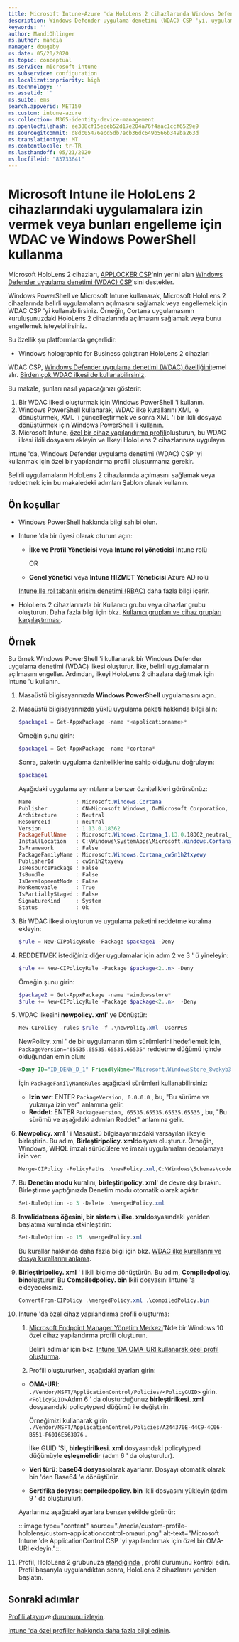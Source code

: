 ```yaml
---
title: Microsoft Intune-Azure 'da HoloLens 2 cihazlarında Windows Defender uygulama denetimini kullanma | Microsoft Docs
description: Windows Defender uygulama denetimi (WDAC) CSP 'yi, uygulamaların Microsoft Intune 'te HoloLens 2 cihazlarında açılmasını izin verecek veya engelleyecek şekilde yapılandırın. PowerShell ve özel bir yapılandırma profili kullanın.
keywords: ''
author: MandiOhlinger
ms.author: mandia
manager: dougeby
ms.date: 05/20/2020
ms.topic: conceptual
ms.service: microsoft-intune
ms.subservice: configuration
ms.localizationpriority: high
ms.technology: ''
ms.assetid: ''
ms.suite: ems
search.appverid: MET150
ms.custom: intune-azure
ms.collection: M365-identity-device-management
ms.openlocfilehash: ee388cf15eceb52d17e204a76f4aac1ccf6529e9
ms.sourcegitcommit: d8dc05476ecd5db7ecb36dc649b566b349ba263d
ms.translationtype: MT
ms.contentlocale: tr-TR
ms.lasthandoff: 05/21/2020
ms.locfileid: "83733641"
---
```

# <a name="use-wdac-and-windows-powershell-to-allow-or-blocks-apps-on-hololens-2-devices-with-microsoft-intune"></a>Microsoft Intune ile HoloLens 2 cihazlarındaki uygulamalara izin vermek veya bunları engelleme için WDAC ve Windows PowerShell kullanma

Microsoft HoloLens 2 cihazları, [APPLOCKER CSP](https://docs.microsoft.com/windows/client-management/mdm/applocker-csp)'nin yerini alan [Windows Defender uygulama denetimi (WDAC) CSP](https://docs.microsoft.com/windows/client-management/mdm/applicationcontrol-csp)'sini destekler.

Windows PowerShell ve Microsoft Intune kullanarak, Microsoft HoloLens 2 cihazlarında belirli uygulamaların açılmasını sağlamak veya engellemek için WDAC CSP 'yi kullanabilirsiniz. Örneğin, Cortana uygulamasının kuruluşunuzdaki HoloLens 2 cihazlarında açılmasını sağlamak veya bunu engellemek isteyebilirsiniz.

Bu özellik şu platformlarda geçerlidir:

- Windows holographic for Business çalıştıran HoloLens 2 cihazları

WDAC CSP, [Windows Defender uygulama denetimi (WDAC) özelliğini](https://docs.microsoft.com/windows/security/threat-protection/windows-defender-application-control/windows-defender-application-control)temel alır. [Birden çok WDAC ilkesi de kullanabilirsiniz](https://docs.microsoft.com/windows/security/threat-protection/windows-defender-application-control/deploy-multiple-windows-defender-application-control-policies).

Bu makale, şunları nasıl yapacağınızı gösterir:

1. Bir WDAC ilkesi oluşturmak için Windows PowerShell 'i kullanın.
2. Windows PowerShell kullanarak, WDAC ilke kurallarını XML 'e dönüştürmek, XML 'i güncelleştirmek ve sonra XML 'i bir ikili dosyaya dönüştürmek için Windows PowerShell 'i kullanın.
3. Microsoft Intune, [özel bir cihaz yapılandırma profili](custom-settings-windows-holographic.md)oluşturun, bu WDAC ilkesi ikili dosyasını ekleyin ve Ilkeyi HoloLens 2 cihazlarınıza uygulayın.

Intune 'da, Windows Defender uygulama denetimi (WDAC) CSP 'yi kullanmak için özel bir yapılandırma profili oluşturmanız gerekir. 

Belirli uygulamaların HoloLens 2 cihazlarında açılmasını sağlamak veya reddetmek için bu makaledeki adımları Şablon olarak kullanın.

## <a name="prerequisites"></a>Ön koşullar

- Windows PowerShell hakkında bilgi sahibi olun.
- Intune 'da bir üyesi olarak oturum açın:

  - **İlke ve Profil Yöneticisi** veya **Intune rol yöneticisi** Intune rolü

    OR

  - **Genel yönetici** veya **Intune HIZMET Yöneticisi** Azure AD rolü

  [Intune Ile rol tabanlı erişim denetimi (RBAC)](../fundamentals/role-based-access-control.md) daha fazla bilgi içerir.

- HoloLens 2 cihazlarınızla bir Kullanıcı grubu veya cihazlar grubu oluşturun. Daha fazla bilgi için bkz. [Kullanıcı grupları ve cihaz grupları karşılaştırması](device-profile-assign.md#user-groups-vs-device-groups).

## <a name="example"></a>Örnek

Bu örnek Windows PowerShell 'i kullanarak bir Windows Defender uygulama denetimi (WDAC) ilkesi oluşturur. İlke, belirli uygulamaların açılmasını engeller. Ardından, ilkeyi HoloLens 2 cihazlara dağıtmak için Intune 'u kullanın.

1. Masaüstü bilgisayarınızda **Windows PowerShell** uygulamasını açın.
2. Masaüstü bilgisayarınızda yüklü uygulama paketi hakkında bilgi alın:

    ```powershell
    $package1 = Get-AppxPackage -name *<applicationname>*
    ```

    Örneğin şunu girin: 

    ```powershell
    $package1 = Get-AppxPackage -name *cortana*
    ```

    Sonra, paketin uygulama özniteliklerine sahip olduğunu doğrulayın:

    ```powershell
    $package1
    ```

    Aşağıdaki uygulama ayrıntılarına benzer öznitelikleri görürsünüz:

    ```powershell
    Name              : Microsoft.Windows.Cortana
    Publisher         : CN=Microsoft Windows, O=Microsoft Corporation, L=Redmond, S=Washington, C=US
    Architecture      : Neutral
    ResourceId        : neutral
    Version           : 1.13.0.18362
    PackageFullName   : Microsoft.Windows.Cortana_1.13.0.18362_neutral_neutral_cw5n1h2txyewy
    InstallLocation   : C:\Windows\SystemApps\Microsoft.Windows.Cortana_cw5n1h2txyewy
    IsFramework       : False
    PackageFamilyName : Microsoft.Windows.Cortana_cw5n1h2txyewy
    PublisherId       : cw5n1h2txyewy
    IsResourcePackage : False
    IsBundle          : False
    IsDevelopmentMode : False
    NonRemovable      : True
    IsPartiallyStaged : False
    SignatureKind     : System
    Status            : Ok
    ```

3. Bir WDAC ilkesi oluşturun ve uygulama paketini reddetme kuralına ekleyin:

    ```powershell
    $rule = New-CIPolicyRule -Package $package1 -Deny
    ```

4. REDDETMEK istediğiniz diğer uygulamalar için adım 2 ve 3 ' ü yineleyin:

    ```powershell
    $rule += New-CIPolicyRule -Package $package<2..n> -Deny
    ```

    Örneğin şunu girin: 

    ```powershell
    $package2 = Get-AppxPackage -name *windowsstore*
    $rule += New-CIPolicyRule -Package $package<2..n>  -Deny
    ```

5. WDAC ilkesini **newpolicy. xml**' ye Dönüştür:

    ```powershell
    New-CIPolicy -rules $rule -f .\newPolicy.xml -UserPEs
    ```

    NewPolicy. xml ' de bir uygulamanın tüm sürümlerini hedeflemek için, `PackageVersion="65535.65535.65535.65535"` reddetme düğümü içinde olduğundan emin olun:

    ```xml
    <Deny ID="ID_DENY_D_1" FriendlyName="Microsoft.WindowsStore_8wekyb3d8bbwe FileRule" PackageFamilyName="Microsoft.WindowsStore_8wekyb3d8bbwe" PackageVersion="65535.65535.65535.65535" />
    ```

    İçin `PackageFamilyNameRules` aşağıdaki sürümleri kullanabilirsiniz:

    - **Izin ver**: ENTER `PackageVersion, 0.0.0.0` , bu, "Bu sürüme ve yukarıya izin ver" anlamına gelir.
    - **Reddet**: ENTER `PackageVersion, 65535.65535.65535.65535` , bu, "Bu sürümü ve aşağıdaki adımları Reddet" anlamına gelir.

6. **Newpolicy. xml** ' i Masaüstü bilgisayarınızdaki varsayılan ilkeyle birleştirin. Bu adım, **Birleştiripolicy. xml**dosyası oluşturur. Örneğin, Windows, WHQL imzalı sürücülere ve imzalı uygulamaları depolamaya izin ver:

    ```powershell
    Merge-CIPolicy -PolicyPaths .\newPolicy.xml,C:\Windows\Schemas\codeintegrity\examplepolicies\DefaultWindows_Audit.xml -o mergedPolicy.xml
    ```

7. Bu **Denetim modu** kuralını, **birleştiripolicy. xml**' de devre dışı bırakın. Birleştirme yaptığınızda Denetim modu otomatik olarak açıktır:

    ```powershell
    Set-RuleOption -o 3 -Delete .\mergedPolicy.xml
    ```

8. **Invalidateeas öğesini, bir sistem** \ **ilke. xml**dosyasındaki yeniden başlatma kuralında etkinleştirin:

    ```powershell
    Set-RuleOption -o 15 .\mergedPolicy.xml
    ```

    Bu kurallar hakkında daha fazla bilgi için bkz. [WDAC ilke kurallarını ve dosya kurallarını anlama](https://docs.microsoft.com/windows/security/threat-protection/windows-defender-application-control/select-types-of-rules-to-create).

9. **Birleştiripolicy. xml** ' i ikili biçime dönüştürün. Bu adım, **Compiledpolicy. bin**oluşturur. Bu **Compiledpolicy. bin** Ikili dosyasını Intune 'a ekleyeceksiniz.

    ```powershell
    ConvertFrom-CIPolicy .\mergedPolicy.xml .\compiledPolicy.bin
    ```

10. Intune 'da özel cihaz yapılandırma profili oluşturma:

    1. [Microsoft Endpoint Manager Yönetim Merkezi](https://go.microsoft.com/fwlink/?linkid=2109431)'Nde bir Windows 10 özel cihaz yapılandırma profili oluşturun.

        Belirli adımlar için bkz. [Intune 'DA OMA-URI kullanarak özel profil oluşturma](custom-settings-configure.md).

    2. Profili oluştururken, aşağıdaki ayarları girin:

      - **OMA-URI**: `./Vendor/MSFT/ApplicationControl/Policies/<PolicyGUID>` girin. `<PolicyGUID>`Adım 6 ' da oluşturduğunuz **birleştirilkesi. xml** dosyasındaki policytypeıd düğümü ile değiştirin.

        Örneğimizi kullanarak girin `./Vendor/MSFT/ApplicationControl/Policies/A244370E-44C9-4C06-B551-F6016E563076` .

        İlke GUID 'SI, **birleştirilkesi. xml** dosyasındaki policytypeıd düğümüyle **eşleşmelidir** (adım 6 ' da oluşturulur).

      - **Veri türü**: **base64 dosyası**olarak ayarlanır. Dosyayı otomatik olarak bin 'den Base64 'e dönüştürür.
      - **Sertifika dosyası**: **compiledpolicy. bin** ikili dosyasını yükleyin (adım 9 ' da oluşturulur).

      Ayarlarınız aşağıdaki ayarlara benzer şekilde görünür:

      :::image type="content" source="./media/custom-profile-hololens/custom-applicationcontrol-omauri.png" alt-text="Microsoft Intune 'de ApplicationControl CSP 'yi yapılandırmak için özel bir OMA-URI ekleyin.":::

11. Profil, HoloLens 2 grubunuza [atandığında](device-profile-assign.md) , profil durumunu kontrol edin. Profil başarıyla uygulandıktan sonra, HoloLens 2 cihazlarını yeniden başlatın.

## <a name="next-steps"></a>Sonraki adımlar

[Profili atayın](device-profile-assign.md)ve [durumunu izleyin](device-profile-monitor.md).

[Intune 'da özel profiller hakkında daha fazla bilgi edinin](custom-settings-configure.md).
